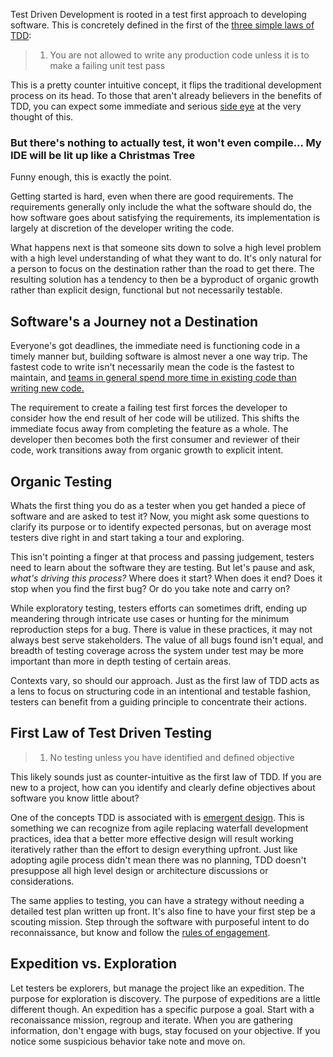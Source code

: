 

Test Driven Development is rooted in a test first approach to  developing software. This is concretely defined in the first of the [three simple laws of TDD](http://programmer.97things.oreilly.com/wiki/index.php/The_Three_Laws_of_Test-Driven_Development):

> 1. You are not allowed to write any production code unless it is to make a failing unit test pass

This is a pretty counter intuitive concept, it flips the traditional development process on its head. To those that aren't already believers in the benefits of TDD, you can expect some immediate and serious [side eye]() at the very thought of this.  

### But there's nothing to actually test, it won't even compile... My IDE will be lit up like a Christmas Tree

Funny enough, this is exactly the point. 

Getting started is hard, even when there are good requirements. The requirements generally only include the what the software should do, the how software goes about satisfying the requirements, its implementation is largely at discretion of the developer writing the code.

What happens next is that someone sits down to solve a high level problem with a high level understanding of what they want to do. It's only natural for a person to focus on the destination rather than the road to get there. The resulting solution has a tendency to then be a byproduct of organic growth rather than explicit design, functional but not necessarily testable.    

## Software's a Journey not a Destination 

Everyone's got deadlines, the immediate need is functioning code in a timely manner but, building software is almost never a one way trip. The fastest code to write isn't necessarily mean the code is the fastest to maintain, and [teams in general spend more time in existing code than writing new code.](https://blog.codinghorror.com/when-understanding-means-rewriting/)
 
The requirement to create a failing test first forces the developer to consider how the end result of her code will be utilized. This shifts the immediate focus away from completing the feature as a whole. The developer then becomes both the first consumer and reviewer of their code, work transitions away from organic growth to explicit intent.

## Organic Testing

Whats the first thing you do as a tester when you get handed a piece of software and are asked to test it? Now, you might ask some questions to clarify its purpose or to identify expected personas, but on average most testers dive right in and start taking a tour and exploring. 

This isn't pointing a finger at that process and passing judgement, testers need to learn about the software they are testing. But let's pause and ask, *what's driving this process?* Where does it start? When does it end? Does it stop when you find the first bug? Or do you take note and carry on? 

While exploratory testing, testers efforts can sometimes drift, ending up meandering through intricate use cases or hunting for the minimum reproduction steps for a bug. There is value in these practices, it may not always best serve stakeholders. The value of all bugs found isn't equal, and breadth of testing coverage across the system under test may be more important than more in depth testing of certain areas. 

Contexts vary, so should our approach. Just as the first law of TDD acts as a lens to focus on structuring code in an intentional and testable fashion, testers can benefit from a guiding principle to concentrate their actions. 

## First Law of Test Driven Testing 
> 1. No testing unless you have identified and defined objective

This likely sounds just as counter-intuitive as the first law of TDD. If you are new to a project, how can you identify and clearly define objectives about software you know little about? 

One of the concepts TDD is associated with is [emergent design](https://en.wikipedia.org/wiki/Emergent_Design). This is something we can recognize from agile replacing waterfall development practices, idea that a better more effective design will result working iteratively rather than the effort to design everything upfront. Just like adopting agile process didn't mean there was no planning, TDD doesn't presuppose all high level design or architecture discussions or considerations. 

The same applies to testing, you can have a strategy without needing a detailed test plan written up front. It's also fine to have your first step be a scouting mission. Step through the software with purposeful intent to do reconnaissance, but know and follow the [rules of engagement](https://en.wikipedia.org/wiki/Rules_of_engagement).

## Expedition vs. Exploration

Let testers be explorers, but manage the project like an expedition. The purpose for exploration is discovery. The purpose of expeditions are a little different though. An expedition has a specific purpose a goal. Start with a reconaissance mission, regroup and iterate. When you are gathering information, don't engage with bugs, stay focused on your objective. If you notice some suspicious behavior take note and move on. 


